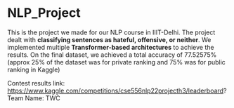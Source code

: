 # NLP_Project
This is the project we made for our NLP course in IIIT-Delhi.
The project dealt with **classifying sentences as hateful, offensive, or neither**. 
We implemented multiple **Transformer-based architectures** to achieve the results. 
On the final dataset, we achieved a total accuracy of 77.52575% (approx 25% of the dataset was for private ranking and 75% was for public ranking in Kaggle)

Contest results link: https://www.kaggle.com/competitions/cse556nlp22projecth3/leaderboard?
Team Name: TWC